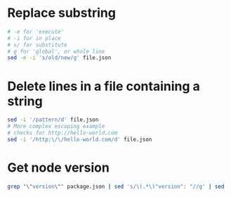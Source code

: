 
# Replace substring

```bash
# -e for 'execute'
# -i for in place
# s/ for substitute
# g for 'global', or whole line
sed -e -i 's/old/new/g' file.json
```

# Delete lines in a file containing a string

```bash
sed -i '/pattern/d' file.json
# More complex escaping example
# checks for http://hello-world.com
sed -i '/http:\/\/hello-world.com/d' file.json
```

# Get node version

```bash
grep "\"version\"" package.json | sed 's/\(.*\)"version": "//g' | sed 's/",//g'
```